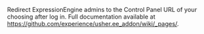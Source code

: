 Redirect ExpressionEngine admins to the Control Panel URL of your choosing after
log in. Full documentation available at
https://github.com/experience/usher.ee_addon/wiki/_pages/.
